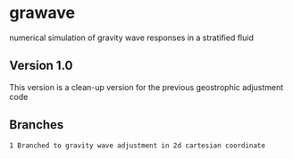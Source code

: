 grawave
=======

numerical simulation of gravity wave responses in a stratified fluid

Version 1.0
-----------
This version is a clean-up version for the previous geostrophic adjustment code

Branches
--------
    1 Branched to gravity wave adjustment in 2d cartesian coordinate
